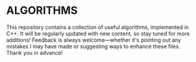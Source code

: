 # ALGORITHMS

This repository contains a collection of useful algorithms, implemented in C++. It will be regularly updated with new content, so stay tuned for more additions! Feedback is always welcome—whether it's pointing out any mistakes I may have made or suggesting ways to enhance these files. Thank you in advance!
